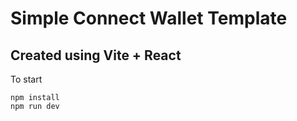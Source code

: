 # Simple Connect Wallet Template

## Created using Vite + React

To start 

```
npm install
npm run dev
```
